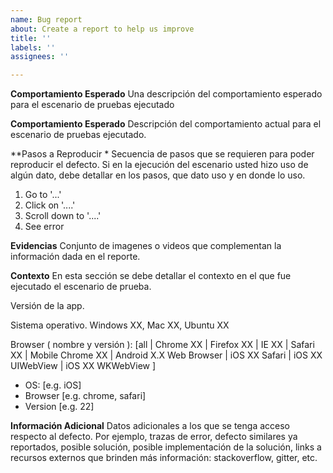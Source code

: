 ```yaml
---
name: Bug report
about: Create a report to help us improve
title: ''
labels: ''
assignees: ''

---
```


**Comportamiento Esperado**
Una descripción del comportamiento esperado para el escenario de pruebas ejecutado


**Comportamiento Esperado**
Descripción del comportamiento actual para el escenario de pruebas ejecutado.

**Pasos a Reproducir *
Secuencia de pasos que se requieren para poder reproducir el defecto. Si en la ejecución del escenario usted hizo uso de algún dato, debe detallar en los pasos, que dato uso y en donde lo uso.

1. Go to '...'
2. Click on '....'
3. Scroll down to '....'
4. See error

**Evidencias**
Conjunto de imagenes o videos que complementan la información dada en el reporte.

**Contexto**
En esta sección se debe detallar el contexto en el que fue ejecutado el escenario de prueba.

V​ersión de la app.

S​istema operativo. Windows XX, Mac XX, Ubuntu XX

B​rowser ( nombre y versión ): [all | Chrome XX | Firefox XX | IE XX | Safari XX | Mobile Chrome XX |  Android X.X Web Browser | iOS XX Safari | iOS XX UIWebView | iOS XX  WKWebView ]
 - OS: [e.g. iOS]
 - Browser [e.g. chrome, safari]
 - Version [e.g. 22]


**Información Adicional**
Datos adicionales a los que se tenga acceso respecto al defecto. Por ejemplo, trazas de error, defecto similares ya reportados, posible solución, posible implementación de la solución, links a recursos externos que brinden más información: stackoverflow, gitter, etc.
